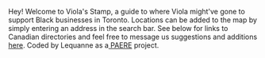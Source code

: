 Hey! Welcome to Viola's Stamp, a guide to where Viola might've gone to support Black businesses in Toronto. 
Locations can be added to the map by simply entering an address in the search bar. See below for links to 
Canadian directories and feel free to message us suggestions and additions <a href="https://www.mypaere.com/contact-us">here</a>. 
Coded by Lequanne as a<a href="https://www.mypaere.com"> PAERE</a> project.
